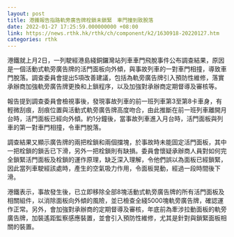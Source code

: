 ```yaml
---
layout: post
title: 港鐵報告指路軌旁廣告牌栓鎖未鎖緊　車門撞到致脫落
date: 2022-01-27 17:25:59.000000000 +08:00
link: https://news.rthk.hk/rthk/ch/component/k2/1630918-20220127.htm
categories: rthk
---
```


港鐵就上月2日，一列駛經港島綫銅鑼灣站列車車門飛脫事件公布調查結果，原因是一個活動式軌旁廣告牌的活門面板向外傾，與事故列車的一對車門相撞，導致車門脫落。調查委員會提出5項改善建議，包括為軌旁廣告牌引入預防性維修，落實承辦商加強軌旁廣告牌更換和上鎖程序，以及加強對承辦商定期督導及審核等。

報告提到調查委員會檢視事後，發現事故列車的前一班列車第3至第8卡車身，有輕微刮痕，刮痕位置與活動式軌旁廣告牌高度吻合，由此推斷在前一班列車離開月台時，活門面板已經向外傾。約1分鐘後，當事故列車進入月台時，活門面板與列車的第一對車門相撞，令車門脫落。

調查結果又顯示廣告牌的兩把栓鎖和兩個擋塊，於事故時未能固定活門面板，其中一把栓鎖的鎖舌已下滑，另外一把栓鎖則有缺損。委員會懷疑承辦商人員對如何完全鎖緊活門面板及栓鎖的運作原理，缺乏深入理解，令他們誤以為面板已經鎖緊，因此當列車駛經該處時，產生的空氣吸力作用，令面板晃動，經過一段時間後下滑。

港鐵表示，事故發生後，已立即移除全部8塊活動式軌旁廣告牌的所有活門面板及相關組件，以消除面板向外傾的風險，並已檢查全綫5000塊軌旁廣告牌，確認運作正常。另外，會加強對承辦商的定期督導及審核，年底前為牽涉拉動面板的軌旁廣告牌，加裝遙距監察感應裝置，並會引入預防性維修，尤其是針對與鎖緊面板相關的裝置。
